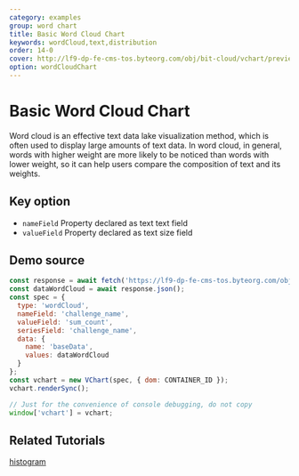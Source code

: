 ```yaml
---
category: examples
group: word chart
title: Basic Word Cloud Chart
keywords: wordCloud,text,distribution
order: 14-0
cover: http://lf9-dp-fe-cms-tos.byteorg.com/obj/bit-cloud/vchart/preview/word-cloud-chart/word-cloud-basis.png
option: wordCloudChart
---
```


# Basic Word Cloud Chart

Word cloud is an effective text data lake visualization method, which is often used to display large amounts of text data. In word cloud, in general, words with higher weight are more likely to be noticed than words with lower weight, so it can help users compare the composition of text and its weights.

## Key option

- `nameField` Property declared as text text field
- `valueField` Property declared as text size field

## Demo source

```javascript livedemo
const response = await fetch('https://lf9-dp-fe-cms-tos.byteorg.com/obj/bit-cloud/data-wordcloud.json');
const dataWordCloud = await response.json();
const spec = {
  type: 'wordCloud',
  nameField: 'challenge_name',
  valueField: 'sum_count',
  seriesField: 'challenge_name',
  data: {
    name: 'baseData',
    values: dataWordCloud
  }
};
const vchart = new VChart(spec, { dom: CONTAINER_ID });
vchart.renderSync();

// Just for the convenience of console debugging, do not copy
window['vchart'] = vchart;
```

## Related Tutorials

[histogram](link)
